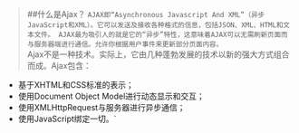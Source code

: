 >##什么是Ajax？
``AJAX即“Asynchronous Javascript And XML”（异步JavaScript和XML）。它可以发送及接收各种格式的信息，包括JSON、XML、HTML和文本文件。
AJAX最为吸引人的就是它的“异步”特性，这意味着AJAX可以无需刷新页面而与服务器端进行通信。允许你根据用户事件来更新部分页面内容。
``<br/>
Ajax不是一种技术。实际上，它由几种蓬勃发展的技术以新的强大方式组合而成。Ajax包含：
- 基于XHTML和CSS标准的表示；
- 使用Document Object Model进行动态显示和交互；
- 使用XMLHttpRequest与服务器进行异步通信；
- 使用JavaScript绑定一切。`
